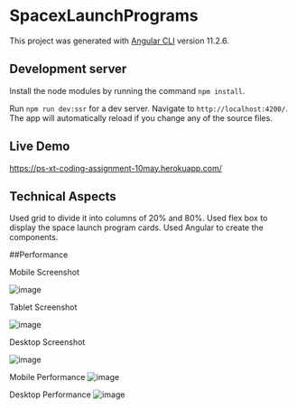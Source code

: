 # SpacexLaunchPrograms

This project was generated with [Angular CLI](https://github.com/angular/angular-cli) version 11.2.6.

## Development server

Install the node modules by running the command `npm install`.

Run `npm run dev:ssr` for a dev server. Navigate to `http://localhost:4200/`. The app will automatically reload if you change any of the source files.

## Live Demo 

https://ps-xt-coding-assignment-10may.herokuapp.com/

## Technical Aspects

Used grid to divide it into columns of 20% and 80%.
Used flex box to display the space launch program cards.
Used Angular to create the components.

##Performance

Mobile Screenshot

![image](https://user-images.githubusercontent.com/4913908/115457455-33785f00-a242-11eb-99d8-21cdb4d95ac5.png)

Tablet Screenshot

![image](https://user-images.githubusercontent.com/4913908/115457542-5145c400-a242-11eb-9c90-7b95971fc784.png)

Desktop Screenshot

![image](https://user-images.githubusercontent.com/4913908/115457612-6a4e7500-a242-11eb-8ad9-3492238eeabc.png)

Mobile Performance
![image](https://user-images.githubusercontent.com/4913908/115457815-99fd7d00-a242-11eb-891a-6779d959fd7b.png)

Desktop Performance
![image](https://user-images.githubusercontent.com/4913908/115458381-450e3680-a243-11eb-8139-5fbc2f4fc3c5.png)


